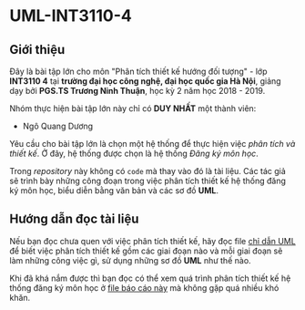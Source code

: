 # UML-INT3110-4

## Giới thiệu

Đây là bài tập lớn cho môn "Phân tích thiết kế hướng đối tượng" - lớp **INT3110 4** tại **trường đại học công nghệ, đại học quốc gia Hà Nội**, giảng dạy bởi **PGS.TS Trương Ninh Thuận**, học kỳ 2 năm học 2018 - 2019.

Nhóm thực hiện bài tập lớn này chỉ có **DUY NHẤT** một thành viên:

* Ngô Quang Dương

Yêu cầu cho bài tập lớn là chọn một hệ thống để thực hiện việc *phân tích và thiết kế*. Ở đây, hệ thống được chọn là hệ thống *Đăng ký môn học*.

Trong *repository* này không có `code` mà thay vào đó là tài liệu. Các tác giả sẽ trình bày những công đoạn trong việc phân tích thiết kế hệ thống đăng ký môn học, biểu diễn bằng văn bản và các sơ đồ **UML**.

## Hướng dẫn đọc tài liệu

Nếu bạn đọc chưa quen với việc phân tích thiết kế, hãy đọc file [chỉ dẫn UML](./guides/uml.pdf) để biết việc phân tích thiết kế gồm các giai đoạn nào và mỗi giai đoạn sẽ làm những công việc gì, sử dụng những sơ đồ **UML** như thế nào.

Khi đã khá nắm được thì bạn đọc có thể xem quá trình phân tích thiết kế hệ thống đăng ký môn học ở [file báo cáo này](./project/index.pdf) mà không gặp quá nhiều khó khăn.
